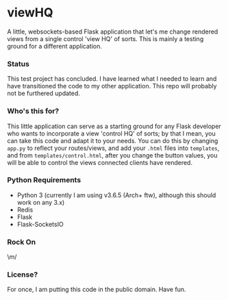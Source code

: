 # viewHQ
A little, websockets-based Flask application that let's me change rendered views from a single control 'view HQ' of sorts. This is mainly a testing ground for a different application.

### Status
This test project has concluded. I have learned what I needed to learn and have transitioned the code to my other application. This repo will probably not be furthered updated.

### Who's this for?
This little application can serve as a starting ground for any Flask developer who wants to incorporate a view 'control HQ' of sorts; by that I mean, you can take this code and adapt it to your needs. You can do this by changing `app.py` to reflect your routes/views, and add your `.html` files into `templates`, and from `templates/control.html`, after you change the button values, you will be able to control the views connected clients have rendered.

### Python Requirements
* Python 3 (currently I am using v3.6.5 (Arch+ ftw), although this should work on any 3.x)
* Redis
* Flask
* Flask-SocketsIO

### Rock On
\m/

### License?
For once, I am putting this code in the public domain. Have fun.
